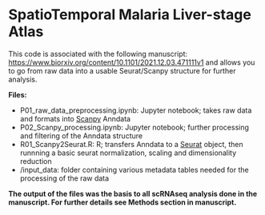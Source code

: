 # SpatioTemporal Malaria Liver-stage Atlas

This code is associated with the following manuscript:
https://www.biorxiv.org/content/10.1101/2021.12.03.471111v1
and allows you to go from raw data into a usable Seurat/Scanpy structure for further analysis.

__Files:__

* P01_raw_data_preprocessing.ipynb: Jupyter notebook; takes raw data and formats into [Scanpy](https://github.com/theislab/scanpy) Anndata
* P02_Scanpy_processing.ipynb: Jupyter notebook; further processing and filtering of the Anndata structure
* R01_Scanpy2Seurat.R: R; transfers Anndata to a [Seurat](https://github.com/satijalab/seurat) object, then runnning a basic seurat normalization, scaling and dimensionality reduction
* /input_data: folder containing various metadata tables needed for the processing of the raw data

__The output of the files was the basis to all scRNAseq analysis done in the manuscript. For further details see Methods section in manuscript.__
